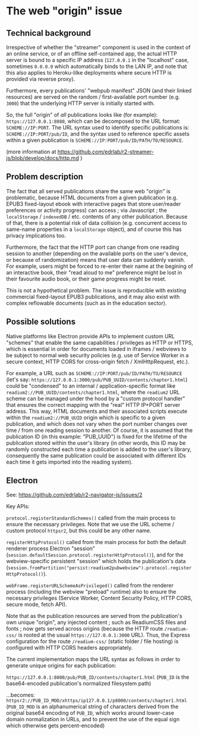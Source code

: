 # The web "origin" issue

## Technical background

Irrespective of whether the "streamer" component is used in the context of an online service, or of an offline self-contained app, the actual HTTP server is bound to a specific IP address (`127.0.0.1` in the "localhost" case, sometimes `0.0.0.0` which automatically binds to the LAN IP, and note that this also applies to Heroku-lilke deployments where secure HTTP is provided via reverse proxy).

Furthermore, every publications' "webpub manifest" JSON (and their linked resources) are served on the random / first-available port number (e.g. `3000`) that the underlying HTTP server is initially started with.

So, the full "origin" of *all* publications looks like (for example): `https://127.0.0.1:8080`, which can be decomposed to the URL format: `SCHEME://IP:PORT`. The URL syntax used to identify specific publications is: `SCHEME://IP:PORT/pub/ID`, and the syntax used to reference specific assets within a given publication is `SCHEME://IP:PORT/pub/ID/PATH/TO/RESOURCE`.

(more information at https://github.com/edrlab/r2-streamer-js/blob/develop/docs/http.md )

## Problem description

The fact that all served publications share the same web "origin" is problematic, because HTML documents from a given publication (e.g. EPUB3 fixed-layout ebook with interactive pages that store user/reader preferences or activity progress) can access ; via Javascript ; the `localStorage` / `indexedDB` / etc. contents of any other publication. Because of that, there is a potential risk of data collision (e.g. concurrent access to same-name properties in a `localStorage` object), and of course this has privacy implications too.

Furthermore, the fact that the HTTP port can change from one reading session to another (depending on the available ports on the user's device, or because of randomization) means that user data can suddenly vanish. For example, users might be forced to re-enter their name at the begining of an interactive book, their "read aloud to me" preference might be lost in their favourite audio book, or their game progress might be reset.

This is not a hypothetical problem. The issue is reproducible with existing commercial fixed-layout EPUB3 publications, and it may also exist with complex reflowable documents (such as in the education sector).

## Possible solutions

Native platforms like Electron provide APIs to implement custom URL "schemes" that enable the same capabilities / privileges as HTTP or HTTPS, which is essential in order for documents loaded in iframes / webviews to be subject to normal web security policies (e.g. use of Service Worker in a secure context, HTTP CORS for cross-origin fetch / XmlHttpRequest, etc.).

For example, a URL such as `SCHEME://IP:PORT/pub/ID/PATH/TO/RESOURCE` (let's say: `https://127.0.0.1:3000/pub/PUB_UUID/contents/chapter1.html`) could be "condensed" to an internal / application-specific format like `readium2://PUB_UUID/contents/chapter1.html`, where the `readium2` URL scheme can be managed under the hood by a "custom protocol handler" that ensures the correct mapping with the "real" HTTP IP+PORT server address. This way, HTML documents and their associated scripts execute within the `readium2://PUB_UUID` origin which is specific to a given publication, and which does not vary when the port number changes over time / from one reading session to another. Of course, it is assumed that the publication ID (in this example: "PUB_UUID") is fixed for the lifetime of the publication stored within the user's library (in other words, this ID may be randomly constructed each time a publication is added to the user's library, consequently the same publication could be associated with different IDs each time it gets imported into the reading system).

## Electron

See: https://github.com/edrlab/r2-navigator-js/issues/2

Key APIs:

`protocol.registerStandardSchemes()` called from the main process to ensure the necessary privileges. Note that we use the URL scheme / custom protocol `httpsr2`, but this could be any other name.

`registerHttpProtocol()` called from the main process for both the default renderer process Electron "session" (`session.defaultSession.protocol.registerHttpProtocol()`), and for the webview-specific persistent "session" which holds the publication's data (`session.fromPartition("persist:readium2pubwebview").protocol.registerHttpProtocol()`).

`webFrame.registerURLSchemeAsPrivileged()` called from the renderer process (including the webview "preload" runtime) also to ensure the necessary privileges (Service Worker, Content Security Policy, HTTP CORS, secure mode, fetch API).

Note that as the publication resources are served from the publication's own unique "origin", any injected content ; such as ReadiumCSS files and fonts ; now gets served across origins (because the HTTP route `/readium-css/` is rooted at the usual `https://127.0.0.1:3000` URL). Thus, the Express configuration for the route `/readium-css/` (static folder / file hosting) is configured with HTTP CORS headers appropriately.

The current implementation maps the URL syntax as follows in order to generate unique origins for each publication:

`https://127.0.0.1:8000/pub/PUB_ID/contents/chapter1.html`
(`PUB_ID` is the base64-encoded publication's normalized filesystem path)

...becomes:
`httpsr2://PUB_ID_MOD/xhttps/ip127.0.0.1/p8000/contents/chapter1.html`
(`PUB_ID_MOD` is an alphanumerical string of characters derived from the original base64 encoding of `PUB_ID`, which works around lower-case domain normalization in URLs, and to prevent the use of the equal sign which otherwise gets percent-encoded)
